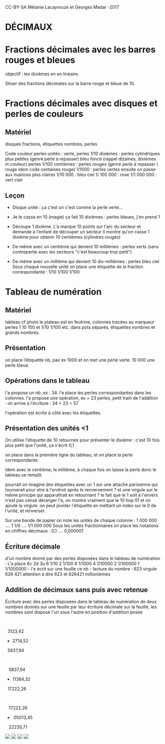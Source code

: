 <!--

---
title: Addition 5-8 ansdécimaux 5-8 ans
image_url: 
licence: CC-BY-SA
---

-->
CC-BY-SA Mélanie Lacayrouze et Georges Madar -2017

DÉCIMAUX
========

Fractions décimales avec les barres rouges et bleues
====================================================

objectif : les dixièmes en en linéaire.

Situer des fractions décimales sur la barre rouge et bleue de 10.

Fractions décimales avec disques et perles de couleurs
======================================================

Matériel
--------

disques fractions, étiquettes nombres, perles

Code couleur perles unités : verte, perles 1/10 dixièmes : perles cylindriques plus petites (genre perle à repasser) bleu foncé (rappel dizaines, dixièmes m couleur) perles 1/100 centièmes : perles rouges (genre perle à repasser ) rouge idem code centaines rouge) 1/1000 : perles vertes ensuite on passe aux nuances plus claires 1/10 000 : bleu ciel 1/ 100 000 : rose 1/1 000 000 : vert clair

Leçon
-----

-   Disque unité : ça c'est un c'est comme la perle verte...

-   Je le casse en 10 (magie) ça fait 10 dixièmes : perles bleues, j'en prend 1

-   Découpe 1 dixième. L'a marque 10 points sur l'arc du secteur et demande à l'enfant de découper un secteur Il montre qu'on casse 1 dixième pour obtenir 10 centièmes (cylindres rouges)

-   De même avec un centième qui devient 10 millièmes : perles verts (sans contrepartie avec les secteurs "c'est beaucoup trop petit")

-   De même avec un millième qui devient 10 dix-millièmes : perles bleu ciel Sous chaque nouvelle unité on place une étiquette de la fraction correspondante : 1/10 1/100 1/100

Tableau de numération
=====================

Matériel
--------

tableau cf photo le plateau est en feutrine, colonnes tracées au marqueur perles 1 10 100 et 1/10 1/100 etc. dans pots séparés, étiquettes nombres et grands nombres.

Présentation
------------

on place l’étiquette nb, pax ex 1000 et on met une perle verte. 10 000 une perle bleue.

Opérations dans le tableau
--------------------------

l'a propose un nb ,ex : 34. l'e place les perles correspondantes dans les colonnes. l'a propose une opération, ex + 23 perles, petit train de l'addition : on arrive à l'écriture : 34 + 23 = 57

l'opération est écrite à côté avec les étiquettes.

Présentation des unités &lt;1
-----------------------------

On utilise l'étiquette de 10 retournée pour présenter le dixième : c'est 10 fois plus petit que l'unité, ça s'écrit 0,1

on place dans la première ligne du tableau, et on place la perle correspondante.

Idem avec le centième, le millième, à chaque fois on laisse la perle donc le tableau se remplit.

pourrait on imagine des étiquettes avec un 1 sur une attache parisienne qui tournerait pour etre à l'endroit après le renversement ? et une virgule sur le même principe qui apparaîtrait en retournant ? le fait que le 1 soit à l'envers n'est pas censé déranger l'e, on montre vraiment que le 10 hop 01 et on ajoute la virgule. on peut pivoter l'étiquette en mettant un index sur le 0 de l'unité, et renverser.

Sur une bande de papier on note les unités de chaque colonne : 1 000 000 .... 1 1/0 .... 1/1 000 000 Sous les unités fractionnaires on place les notations en chiffres décimaux : 0,1 .... 0,000001

Écriture décimale
-----------------

d'un nombre donné par des perles disposées dans le tableau de numération : L'a place 6c 2d 3u 6 1/10 2 1/100 6 1/1000 4 1/10000 2 1/100000 1 1/1000000 - l'e écrit sur une feuille ce nb - lecture du nombre : 623 virgule 626 421 attention à dire 623 et 626421 millionièmes

Addition de décimaux sans puis avec retenue
-------------------------------------------

Écriture avec des perles disposées dans le tableau de numération de deux nombres donnés sur une feuille par leur écriture décimale sur la feuille, les nombres sont disposé l'un sous l'autre en position d'addition posée

 

  3123,42

+ 2714,52

  5837,94

 

   5837,94

+ 11384,32

  17222,26

 

   17222,26

+  05013,45

   22235,71


![](images/decimaux_tabdeconvetcalcul.jpg)
![](images/decimaux_tableaudeconv0.1.jpg)
![](images/decimaux_tableaudeconv0.001.jpg)
![](images/decimaux_tableaudeconvecriture.jpg)
